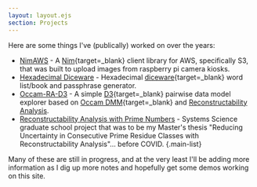 ```yaml
---
layout: layout.ejs
section: Projects
---
```

Here are some things I've (publically) worked on over the years:

- [NimAWS](/projects/nim-aws/) - A [Nim](https://nim-lang.org/){target=_blank} client library for AWS, specifically S3, that was built to upload images from raspberry pi camera kiosks.
- [Hexadecimal Diceware](/projects/hexadecimal-diceware/) - Hexadecimal [diceware](https://en.wikipedia.org/wiki/Diceware){target=_blank} word list/book and passphrase generator.
- [Occam-RA-D3](/projects/occam-ra-d3/) - A simple [D3](https://d3js.org/){target=_blank} pairwise data model explorer based on [Occam DMM](http://dmit.sysc.pdx.edu/){target=_blank} and [Reconstructability Analysis](https://pdxscholar.library.pdx.edu/cgi/viewcontent.cgi?article=1022).
- [Reconstructability Analysis with Prime Numbers](/projects/consecutive-prime-number-residue-ra/) - Systems Science graduate school project that was to be my Master's thesis "Reducing Uncertainty in Consecutive Prime Residue Classes with Reconstructability Analysis"&mldr; before COVID.
{.main-list}

Many of these are still in progress, and at the very least I'll be adding more information as I dig up more notes and hopefully get some demos working on this site.